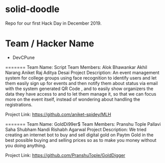 # solid-doodle
Repo for our first Hack Day in December 2019.


# Team / Hacker Name
 * DevCPune

=======
Team Name: Script
 Team Members: 
            Alok Bhawankar
            Akhil Narang
            Aniket Raj
            Aditya Desai
 Project Description:
             An event management system for college groups using face recognition to identify users and let them easily sign up for events and then notify them about status via email with the system generated QR Code , and to easily show organizers the data they have access to and to let them manage it, so that we can focus more on the event itself, instead of wondering about handling the registrations.
             
Project Link:
		          https://github.com/aniket-spidey/MLH

=======
Team Name: GoldDi99er$
 Team Members: 
            Pranshu Tople
            Pallavi Saha
            Shubham Nandi
            Rishabh Agarwal
 Project Description:
             We tried creating an internet bot to buy and sell digital gold on Paytm Gold in the best possible buying and selling prices so as to make you money without you doing anything. 
             
Project Link:
		          https://github.com/PranshuTople/GoldDigger
